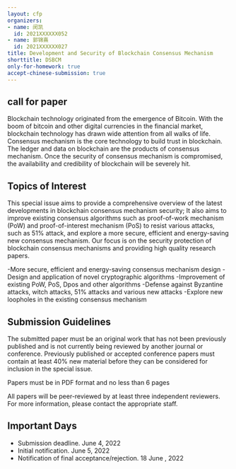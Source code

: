 ```yaml
---
layout: cfp
organizers:
- name: 闵凯
  id: 2021XXXXXX052
- name: 郭锦熹
  id: 2021XXXXXX027
title: Development and Security of Blockchain Consensus Mechanism
shorttitle: DSBCM
only-for-homework: true
accept-chinese-submission: true
---
```

## call for paper

Blockchain technology originated from the emergence of Bitcoin. With the boom of bitcoin and other digital currencies in the financial market, blockchain technology has drawn wide attention from all walks of life. Consensus mechanism is the core technology to build trust in blockchain. The ledger and data on blockchain are the products of consensus mechanism. Once the security of consensus mechanism is compromised, the availability and credibility of blockchain will be severely hit.



## Topics of Interest

This special issue aims to provide a comprehensive overview of the latest developments in blockchain consensus mechanism security; It also aims to improve existing consensus algorithms such as proof-of-work mechanism (PoW) and proof-of-interest mechanism (PoS) to resist various attacks, such as 51% attack, and explore a more secure, efficient and energy-saving new consensus mechanism. Our focus is on the security protection of blockchain consensus mechanisms and providing high quality research papers.

-More secure, efficient and energy-saving consensus mechanism design
-Design and application of novel cryptographic algorithms
-Improvement of existing PoW, PoS, Dpos and other algorithms
-Defense against Byzantine attacks, witch attacks, 51% attacks and various new attacks
-Explore new loopholes in the existing consensus mechanism

## Submission Guidelines

The submitted paper must be an original work that has not been previously published and is not currently being reviewed by another journal or conference. Previously published or accepted conference papers must contain at least 40% new material before they can be considered for inclusion in the special issue.

Papers must be in PDF format and no less than 6 pages

All papers will be peer-reviewed by at least three independent reviewers. For more information, please contact the appropriate staff.

## Important Days
- Submission deadline. June 4, 2022
- Initial notification. June 5, 2022
- Notification of final acceptance/rejection. 18 June , 2022 


